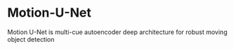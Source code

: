 # Motion-U-Net
Motion U-Net is multi-cue autoencoder deep architecture for robust moving object detection

